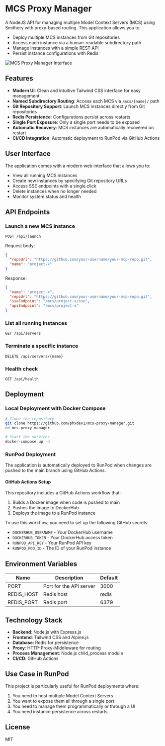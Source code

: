 # MCS Proxy Manager

A NodeJS API for managing multiple Model Context Servers (MCS) using Smithery with proxy-based routing. This application allows you to:

- Deploy multiple MCS instances from Git repositories
- Access each instance via a human-readable subdirectory path
- Manage instances with a simple REST API
- Persist instance configurations with Redis

![MCS Proxy Manager Interface](public/screenshot.png)

## Features

- **Modern UI**: Clean and intuitive Tailwind CSS interface for easy management
- **Named Subdirectory Routing**: Access each MCS via `/mcs/{name}/` path
- **Git Repository Support**: Launch MCS instances directly from Git repositories
- **Redis Persistence**: Configurations persist across restarts
- **Single Port Exposure**: Only a single port needs to be exposed
- **Automatic Recovery**: MCS instances are automatically recovered on restart
- **CI/CD Integration**: Automatic deployment to RunPod via GitHub Actions

## User Interface

The application comes with a modern web interface that allows you to:

- View all running MCS instances
- Create new instances by specifying Git repository URLs
- Access SSE endpoints with a single click
- Delete instances when no longer needed
- Monitor system status and health

## API Endpoints

### Launch a new MCS instance

```
POST /api/launch
```

Request body:
```json
{
  "repoUrl": "https://github.com/your-username/your-mcp-repo.git",
  "name": "project-x"
}
```

Response:
```json
{
  "name": "project-x",
  "repoUrl": "https://github.com/your-username/your-mcp-repo.git",
  "sseEndpoint": "/mcs/project-x/sse",
  "apiEndpoint": "/mcs/project-x"
}
```

### List all running instances

```
GET /api/servers
```

### Terminate a specific instance

```
DELETE /api/servers/{name}
```

### Health check

```
GET /api/health
```

## Deployment

### Local Deployment with Docker Compose

```bash
# Clone the repository
git clone https://github.com/phxdev1/mcs-proxy-manager.git
cd mcs-proxy-manager

# Start the services
docker-compose up -d
```

### RunPod Deployment

The application is automatically deployed to RunPod when changes are pushed to the main branch using GitHub Actions.

#### GitHub Actions Setup

This repository includes a GitHub Actions workflow that:

1. Builds a Docker image when code is pushed to main
2. Pushes the image to DockerHub
3. Deploys the image to a RunPod instance

To use this workflow, you need to set up the following GitHub secrets:

- `DOCKERHUB_USERNAME` - Your DockerHub username
- `DOCKERHUB_TOKEN` - Your DockerHub access token
- `RUNPOD_API_KEY` - Your RunPod API key
- `RUNPOD_POD_ID` - The ID of your RunPod instance

## Environment Variables

| Name | Description | Default |
|------|-------------|---------|
| PORT | Port for the API server | 3000 |
| REDIS_HOST | Redis host | redis |
| REDIS_PORT | Redis port | 6379 |

## Technology Stack

- **Backend**: Node.js with Express.js
- **Frontend**: Tailwind CSS and Alpine.js
- **Database**: Redis for persistence
- **Proxy**: HTTP-Proxy-Middleware for routing
- **Process Management**: Node.js child_process module
- **CI/CD**: GitHub Actions

## Use Case in RunPod

This project is particularly useful for RunPod deployments where:

1. You need to host multiple Model Context Servers
2. You want to expose them all through a single port
3. You need to manage them programmatically or through a UI
4. You need instance persistence across restarts

## License

MIT